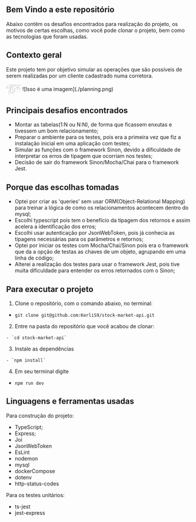 ## Bem Vindo a este repositório

Abaixo contêm os desafios encontrados para realização do projeto, os motivos de certas escolhas, como você pode clonar o projeto, bem como as tecnologias que foram usadas.


## Contexto geral

Este projeto tem por objetivo simular as operações que são possíveis de serem realizadas por um cliente cadastrado numa corretora.

<div style="display: inline_block">
  <img align="center" alt="planningProject" height="30" width="40" src="./planning.png"/>
  ![Isso é uma imagem](./planning.png)
</div>

## Principais desafios encontrados
 - Montar as tabelas(1:N ou N:N), de forma que ficassem enxutas e tivessem um bom relacionamento;
 - Preparar o ambiente para os testes, pois era a primeira vez que fiz a instalação inicial em uma aplicação com testes;
 - Simular as funções com o framework Sinon, devido a dificuldade de interpretar os erros de tipagem que ocorriam nos testes;
 - Decisão de sair do framework Sinon/Mocha/Chai para o framework Jest.

## Porque das escolhas tomadas
 - Optei por criar as 'queries' sem usar ORM(Object-Relational Mapping) para treinar a lógica de como os relacionamentos acontecem dentro do mysql;
 - Escolhi typescript pois tem o benefício da tipagem dos retornos e assim acelera a identificação dos erros;
 - Escolhi usar autenticação por JsonWebToken, pois já conhecia as tipagens necessárias para os parâmetros e retornos;
 - Optei por iniciar os testes com Mocha/Chai/Sinon pois era o framework que da a opção de testas as chaves de um objeto, agrupando em uma linha de código;
 - Alterei a realização dos testes para usar o framework Jest, pois tive muita dificuldade para entender os erros retornados com o Sinon;

## Para executar o projeto
  1. Clone o repositório, com o comando abaixo, no terminal:

  - `git clone git@github.com:KerliS9/stock-market-api.git`

  2. Entre na pasta do repositório que você acabou de clonar:

    - `cd stock-market-api`

  3. Instale as dependências

    - `npm install`

  4. Em seu terminal digite

  - `npm run dev`

## Linguagens e ferramentas usadas

Para construção do projeto:
 - TypeScript;
 - Express;
 - Joi
 - JsonWebToken
 - EsLint
 - nodemon
 - mysql
 - dockerCompose
 - dotenv
 - http-status-codes

Para os testes unitários:
 - ts-jest
 - jest-express
